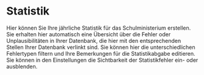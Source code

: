 # Statistik

Hier können Sie Ihre jährliche Statistik für das Schulministerium erstellen. 
Sie erhalten hier automatisch eine Übersicht über die Fehler oder Unplausibilitäten in Ihrer Datenbank, 
die hier mit den entsprechenden Stellen Ihrer Datenbank verlinkt sind. Sie können hier die 
unterschiedlichen Fehlertypen filtern und Ihre Bemerkungen für die Statistikabgabe editieren. 
Sie können in den Einstellungen die Sichtbarkeit der Statistikfehler ein- oder ausblenden. 
